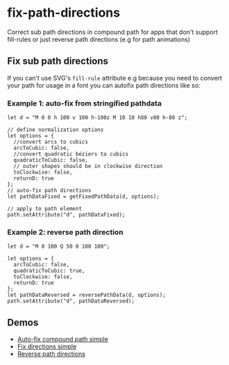 # fix-path-directions
Correct sub path directions in compound path for apps that don't support fill-rules or
just reverse path directions (e.g for path animations)  

## Fix sub path directions
If you can't use SVG's `fill-rule` attribute e.g because you need to convert your path for usage in a font you can autofix path directions like so:  

### Example 1: auto-fix from stringified pathdata
```
let d = "M 0 0 h 100 v 100 h-100z M 10 10 h80 v80 h-80 z";

// define normalization options
let options = {
  //convert arcs to cubics
  arcToCubic: false,
  //convert quadratic béziers to cubics
  quadraticToCubic: false,
  // outer shapes should be in clockwise direction
  toClockwise: false,
  returnD: true
};
// auto-fix path directions
let pathDataFixed = getFixedPathData(d, options);

// apply to path element
path.setAttribute("d", pathDataFixed);
```

### Example 2: reverse path direction

```
let d = "M 0 100 Q 50 0 100 100";

let options = {
  arcToCubic: false,
  quadraticToCubic: true,
  toClockwise: false,
  returnD: true
};
let pathDataReversed = reversePathData(d, options);
path.setAttribute("d", pathDataReversed);
```


## Demos
* [Auto-fix compound path simple](https://codepen.io/herrstrietzel/pen/mdYBrge?editors=1010)
* [Fix directions simple](https://codepen.io/herrstrietzel/pen/GRavQoW?editors=1010)
* [Reverse path directions](https://codepen.io/herrstrietzel/pen/xxNXRbe?editors=1010)

